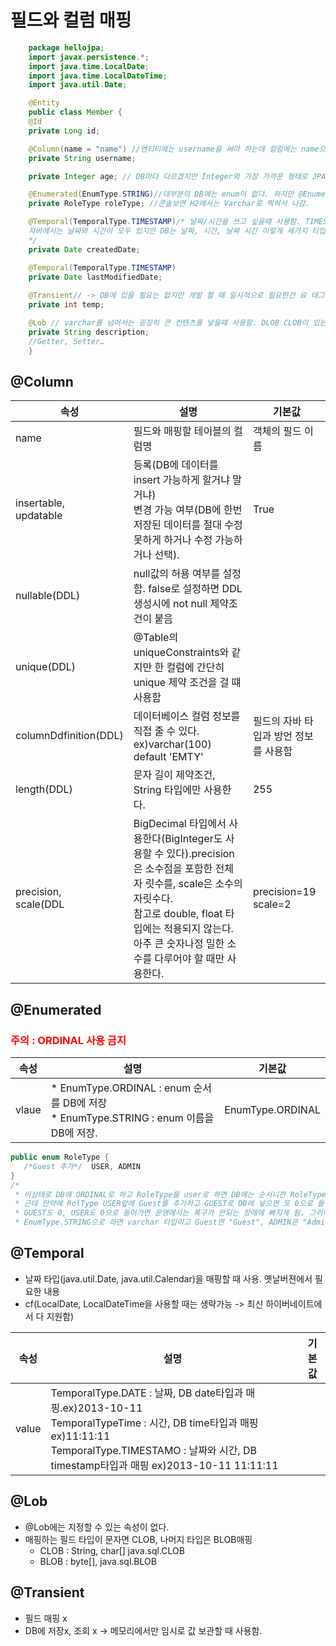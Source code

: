 # 필드와 컬럼 매핑
``` java
    package hellojpa;
    import javax.persistence.*;
    import java.time.LocalDate;
    import java.time.LocalDateTime;
    import java.util.Date;

    @Entity
    public class Member {
    @Id
    private Long id;

    @Column(name = "name") //엔티티에는 username을 써야 하는데 컬럼에는 name으로 써야 하는 경우 이렇게 name=""으로 따로 매핑 가능
    private String username;

    private Integer age; // DB마다 다르겠지만 Integer와 가장 가까운 형태로 JPA가 알아서 잡아줌

    @Enumerated(EnumType.STRING)//대부분의 DB에는 enum이 없다. 하지만 @Enumerated를 써주면 자바의 enum을 사용 가능함.
    private RoleType roleType; //콘솔보면 H2에서는 Varchar로 찍혀서 나감.

    @Temporal(TemporalType.TIMESTAMP)/* 날짜/시간을 쓰고 싶을때 사용함. TIMESTAMP 들어가보면 세가지 타입이 있음
    자바에서는 날짜와 시간이 모두 있지만 DB는 날짜, 시간, 날짜 시간 이렇게 세가지 타입이 존재함. 그래서 매핑 정보를 주기 위해 이렇게 세가지 타입으로 존재함.
    */
    private Date createdDate;

    @Temporal(TemporalType.TIMESTAMP)
    private Date lastModifiedDate;
    
    @Transient// -> DB에 있을 필요는 없지만 개발 할 때 일시적으로 필요한건 요 태그 걸어두면 됨 그럼 DDL에 temp는 빠짐. 메모리에서만 씀
    private int temp;

    @Lob // varchar를 넘어서는 굉장히 큰 컨텐츠를 넣을떄 사용함. DLOB CLOB이 있는데 String은 CLOB으로 자동으로 매핑되어 나감.
    private String description;
    //Getter, Setter…
    }
   ```


## @Column

| 속성                        | 설명                                                                                        | 기본값                      |
|---------------------------|-------------------------------------------------------------------------------------------|--------------------------|
| name                      | 필드와 매핑할 테이블의 컬럼명                                                                          | 객체의 필드 이름                |
| insertable,<br/>updatable | 등록(DB에 데이터를 insert 가능하게 할거냐 말거냐)<br/> 변경 가능 여부(DB에 한번 저장된 데이터를 절대 수정못하게 하거나 수정 가능하거나 선택). | True                     |
| nullable(DDL)             | null값의 허용 여부를 설정함. false로 설정하면 DDL생성시에 not null 제약조건이 붙음                                  |
  | unique(DDL)               | @Table의 uniqueConstraints와 같지만 한 컬럼에 간단히 unique 제약 조건을 걸 떄 사용함                            |                          |
| columnDdfinition(DDL)     | 데이터베이스 컬럼 정보를 직접 줄 수 있다. ex)varchar(100) default 'EMTY'                                   | 필드의 자바 타입과 방언 정보를 사용함    |
| length(DDL)               | 문자 길이 제약조건, String 타입에만 사용한다.                                                             | 255                      |
| precision,<br/>scale(DDL  |BigDecimal 타입에서 사용한다(BigInteger도 사용할 수 있다).precision은 소수점을 포함한 전체 자 릿수를, scale은 소수의 자릿수다.<br/> 참고로 double, float 타입에는 적용되지 않는다. <br/>아주 큰 숫자나정 밀한 소수를 다루어야 할 때만 사용한다.| precision=19<br/>scale=2 |

## @Enumerated 
### <span style="color:red"> 주의 : ORDINAL 사용 금지</span>

|속성| 설명                                                                             | 기본값 |
|----|--------------------------------------------------------------------------------|----|
|vlaue| * EnumType.ORDINAL : enum 순서를 DB에 저장<br/> * EnumType.STRING : enum 이름을 DB에 저장. |EnumType.ORDINAL|

```java
public enum RoleType {
   /*Guest 추가*/  USER, ADMIN
}
/*
 * 이상태로 DB에 ORDINAL로 하고 RoleType을 user로 하면 DB에는 순서니깐 RoleType컬럼에 0으로 들어감.
 * 근데 만약에 RolType USER앞에 Guest를 추가하고 GUEST로 DB에 넣으면 또 0으로 들어감
 * GUEST도 0, USER도 0으로 들어가면 운영에서는 복구가 안되는 장애에 빠지게 됨. 그러니깐 그냥 EnumType.STRING으로 하셈
 * EnumType.STRING으로 하면 varchar 타입이고 Guest면 "Guest", ADMIN은 "Admin"  글자 그대로 들어감*/


```

## @Temporal
 * 날짜 타입(java.util.Date, java.util.Calendar)을 매핑할 때 사용. 옛날버젼에서 필요한 내용
 * cf(LocalDate, LocalDateTime을 사용할 때는 생략가능 -> 최신 하이버네이트에서 다 지원함)

|속성| 설명                                                                                                                                                                                      |기본값|
|----|-----------------------------------------------------------------------------------------------------------------------------------------------------------------------------------------|----|
|value| TemporalType.DATE : 날짜, DB date타입과 매핑.ex)2013-10-11<br/>TemporalTypeTime : 시간, DB time타입과 매핑 ex)11:11:11<br/>TemporalType.TIMESTAMO : 날짜와 시간, DB timestamp타입과 매핑 ex)2013-10-11 11:11:11 ||


## @Lob
 * @Lob에는 지정할 수 있는 속성이 없다.
 * 매핑하는 필드 타입이 문자면 CLOB, 나머지 타입은 BLOB매핑
   * CLOB : String, char[] java.sql.CLOB
   * BLOB : byte[], java.sql.BLOB

## @Transient
* 필드 매핑 x
* DB에 저장x, 조회 x -> 메모리에서만 임시로 값 보관할 때 사용함.
